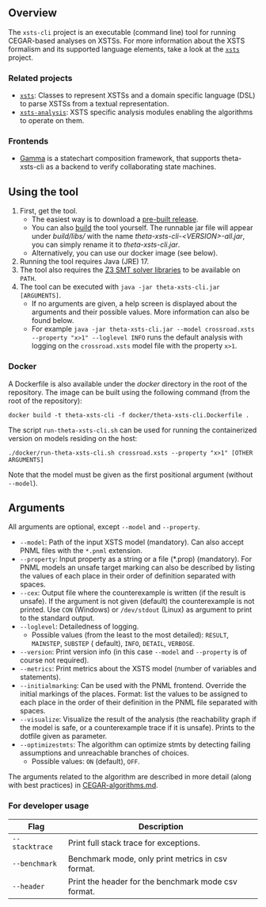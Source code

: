 ## Overview

The `xsts-cli` project is an executable (command line) tool for running CEGAR-based analyses on
XSTSs.
For more information about the XSTS formalism and its supported language elements, take a look at
the [`xsts`](../xsts/README.md) project.

### Related projects

* [`xsts`](../xsts/README.md): Classes to represent XSTSs and a domain specific language (DSL) to
  parse XSTSs from a textual representation.
* [`xsts-analysis`](../xsts-analysis/README.md): XSTS specific analysis modules enabling the
  algorithms to operate on them.

### Frontends

* [Gamma](https://github.com/ftsrg/gamma) is a statechart composition framework, that supports
  theta-xsts-cli as a backend to verify collaborating state machines.

## Using the tool

1. First, get the tool.
    * The easiest way is to download a [pre-built release](https://github.com/ftsrg/theta/releases).
    * You can also [build](../../../doc/Build.md) the tool yourself. The runnable jar file will
      appear under _build/libs/_ with the name _theta-xsts-cli-\<VERSION\>-all.jar_, you can simply
      rename it to _theta-xsts-cli.jar_.
    * Alternatively, you can use our docker image (see below).
2. Running the tool requires Java (JRE) 17.
3. The tool also requires the [Z3 SMT solver libraries](../../../doc/Build.md) to be available
   on `PATH`.
4. The tool can be executed with `java -jar theta-xsts-cli.jar [ARGUMENTS]`.
    * If no arguments are given, a help screen is displayed about the arguments and their possible
      values.
      More information can also be found below.
    * For
      example `java -jar theta-xsts-cli.jar --model crossroad.xsts --property "x>1" --loglevel INFO`
      runs the default analysis with logging on the `crossroad.xsts` model file with the
      property `x>1`.

### Docker

A Dockerfile is also available under the _docker_ directory in the root of the repository.
The image can be built using the following command (from the root of the repository):

```
docker build -t theta-xsts-cli -f docker/theta-xsts-cli.Dockerfile .
```

The script `run-theta-xsts-cli.sh` can be used for running the containerized version on models
residing on the host:

```
./docker/run-theta-xsts-cli.sh crossroad.xsts --property "x>1" [OTHER ARGUMENTS]
```

Note that the model must be given as the first positional argument (without `--model`).

## Arguments

All arguments are optional, except `--model` and `--property`.

* `--model`: Path of the input XSTS model (mandatory). Can also accept PNML files with the `*.pnml`
  extension.
* `--property`: Input property as a string or a file (*.prop) (mandatory). For PNML models an unsafe
  target marking can also be described by listing the values of each place in their order of
  definition separated with spaces.
* `--cex`: Output file where the counterexample is written (if the result is unsafe). If the
  argument is not given (default) the counterexample is not printed. Use `CON` (Windows)
  or `/dev/stdout` (Linux) as argument to print to the standard output.
* `--loglevel`: Detailedness of logging.
    * Possible values (from the least to the most detailed): `RESULT`, `MAINSTEP`, `SUBSTEP` (
      default), `INFO`, `DETAIL`, `VERBOSE`.
* `--version`: Print version info (in this case `--model` and `--property` is of course not
  required).
* `--metrics`: Print metrics about the XSTS model (number of variables and statements).
* `--initialmarking`: Can be used with the PNML frontend. Override the initial markings of the
  places. Format: list the values to be assigned to each place in the order of their definition in
  the PNML file separated with spaces.
* `--visualize`: Visualize the result of the analysis (the reachability graph if the model is safe,
  or a counterexample trace if it is unsafe). Prints to the dotfile given as parameter.
* `--optimizestmts`: The algorithm can optimize stmts by detecting failing assumptions and
  unreachable branches of choices.
    * Possible values: `ON` (default), `OFF`.

The arguments related to the algorithm are described in more detail (along with best practices)
in [CEGAR-algorithms.md](../../../doc/CEGAR-algorithms.md).

### For developer usage

| Flag           | Description                                         |
|----------------|-----------------------------------------------------|
| `--stacktrace` | Print full stack trace for exceptions.              |
| `--benchmark`  | Benchmark mode, only print metrics in csv format.   |
| `--header`     | Print the header for the benchmark mode csv format. |
